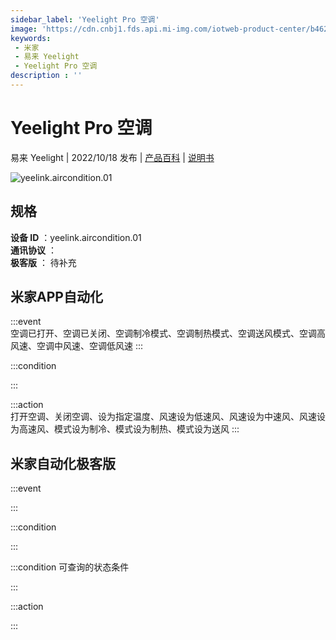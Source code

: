 ```yaml
---
sidebar_label: 'Yeelight Pro 空调'
image: 'https://cdn.cnbj1.fds.api.mi-img.com/iotweb-product-center/b4628c18301f7d198156dd336844a6a7_1661406755483.png?GalaxyAccessKeyId=AKVGLQWBOVIRQ3XLEW&Expires=9223372036854775807&Signature=1dJRFyCaEU6j/JcMNeRV4SrUiMQ='
keywords: 
 - 米家
 - 易来 Yeelight
 - Yeelight Pro 空调
description : ''
---
```

# Yeelight Pro 空调

易来 Yeelight | 2022/10/18 发布 | [产品百科](https://home.mi.com/webapp/content/baike/product/index.html?model=yeelink.aircondition.01/) | [说明书](https://home.mi.com/views/introduction.html?model=yeelink.aircondition.01&region=cn)

![yeelink.aircondition.01](https://cdn.cnbj1.fds.api.mi-img.com/iotweb-product-center/b4628c18301f7d198156dd336844a6a7_1661406755483.png?GalaxyAccessKeyId=AKVGLQWBOVIRQ3XLEW&Expires=9223372036854775807&Signature=1dJRFyCaEU6j/JcMNeRV4SrUiMQ=)

## 规格  
> 
**设备 ID** ：yeelink.aircondition.01  
**通讯协议** ：  
**极客版**  ： 待补充 


## 米家APP自动化  

:::event  
空调已打开、空调已关闭、空调制冷模式、空调制热模式、空调送风模式、空调高风速、空调中风速、空调低风速
:::

:::condition  

:::

:::action   
打开空调、关闭空调、设为指定温度、风速设为低速风、风速设为中速风、风速设为高速风、模式设为制冷、模式设为制热、模式设为送风
:::

## 米家自动化极客版  

:::event  

:::

:::condition  

:::

:::condition 可查询的状态条件  

:::

:::action  

:::

        
